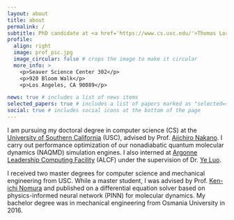 ```yaml
---
layout: about
title: about
permalink: /
subtitle: PhD candidate at <a href='https://www.cs.usc.edu/'>Thomas Lord Department of Computer Science </a>.
profile:
  align: right
  image: prof_pic.jpg
  image_circular: false # crops the image to make it circular
  more_info: >
    <p>Seaver Science Center 302</p>
    <p>920 Bloom Walk</p>
    <p>Los Angeles, CA 90089</p>

news: true # includes a list of news items
selected_papers: true # includes a list of papers marked as "selected={true}"
social: true # includes social icons at the bottom of the page
---
```


I am pursuing my doctoral degree in computer science (CS) at the [University of Southern California](https://www.usc.edu/) (USC), advised by Prof. [Aiichiro Nakano](https://viterbi.usc.edu/directory/faculty/Nakano/Aiichiro). I carry out performance optimization of our nonadiabatic quantum molecular dynamics (NAQMD) simulation engines. I also interned at [Argonne Leadership Computing Facility](https://www.alcf.anl.gov/) (ALCF) under the supervision of Dr. [Ye Luo](https://www.alcf.anl.gov/about/people/ye-luo).

I received two master degrees for computer science and mechanical engineering from USC. While a master student, I was advised by Prof. [Ken-ichi Nomura](https://viterbi.usc.edu/directory/faculty/Nomura/Ken-ichi) and published on a differential equation solver based on physics-informed neural network (PINN) for molecular dynamics. My bachelor degree was in mechanical engineering from Osmania University in 2016.
